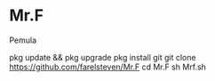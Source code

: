 # Mr.F
Pemula

pkg update && pkg upgrade
pkg install git
git clone https://github.com/farelsteven/Mr.F
cd Mr.F
sh Mrf.sh
